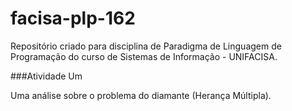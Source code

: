 # facisa-plp-162
Repositório criado para disciplina de Paradigma de Linguagem de Programação do curso de Sistemas de Informação - UNIFACISA.

###Atividade Um

Uma análise sobre o problema do diamante (Herança Múltipla).